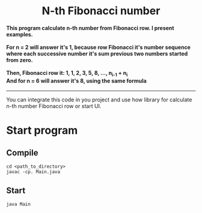 <br/>
<div>
	<center>
		<h1>N-th Fibonacci number</h1>
	</center>
	<h4>This program calculate n-th number from Fibonacci row. I present examples.<br/><br/>
		For n = 2 will answer it's 1, because row Fibonacci it's number sequence where each successive number it's sum previous two numbers started from zero.<br/><br/>
		Then, Fibonacci row it: 1, 1, 2, 3, 5, 8, ..., n<sub>i-1</sub> + n<sub>i</sub> <br/>
		And for n = 6 will answer it's 8, using the same formula
	</h4>
	<hr/>
	You can integrate this code in you project and use how library for calculate n-th number Fibonacci row or start UI.
	<h1>Start program</h1>
	<h2>Compile</h2>
	<code>cd &lt;path_to_directory&gt;</code><br/>
	<code>javac -cp. Main.java</code>
 	<h2>Start</h2>
  	<code>java Main</code><br/>

</div>
